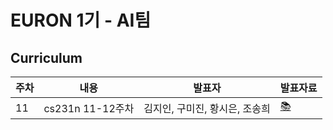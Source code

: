 # EURON 1기 - AI팀


## Curriculum

| 주차 | 내용             | 발표자                               | 발표자료 |
| ---- | ---------------- | ------------------------------------ | -------- |
| 11   | cs231n 11-12주차 | 김지인, 구미진, 황시은, 조송희       | [📚]()    |

